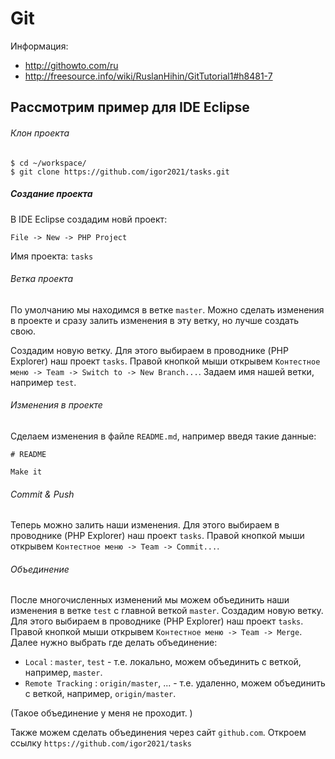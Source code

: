 # Git

Информация:

* http://githowto.com/ru
* http://freesource.info/wiki/RuslanHihin/GitTutorial1#h8481-7

## Рассмотрим пример для IDE Eclipse

###### Клон проекта

```
$ cd ~/workspace/
$ git clone https://github.com/igor2021/tasks.git
```

##### Создание проекта

В IDE Eclipse создадим новй проект:

`File -> New -> PHP Project`

Имя проекта: `tasks`

###### Ветка проекта

По умолчанию мы находимся в ветке `master`. 
Можно сделать изменения в проекте и сразу залить изменения в эту ветку, но лучше создать свою.

Создадим новую ветку. Для этого выбираем в проводнике (PHP Explorer) наш проект `tasks`. 
Правой кнопкой мыши открывем `Контестное меню -> Team -> Switch to -> New Branch...`. Задаем имя нашей ветки, например `test`.


###### Изменения в проекте

Сделаем изменения в файле `README.md`, например введя такие данные:

```
# README

Make it
```



###### Commit & Push

Теперь можно залить наши изменения. Для этого выбираем в проводнике (PHP Explorer) наш проект `tasks`. Правой кнопкой мыши открывем `Контестное меню -> Team -> Commit...`.


###### Объединение 

После многочисленных изменений мы можем объединить наши изменения в ветке `test` с главной веткой `master`. 
Создадим новую ветку. Для этого выбираем в проводнике (PHP Explorer) наш проект `tasks`. 
Правой кнопкой мыши открывем `Контестное меню -> Team -> Merge`. Далее нужно выбрать где делать объединение:

* `Local` : `master`, `test` - т.е. локально, можем объединить с веткой, например, `master`.
* `Remote Tracking` : `origin/master`, ... - т.е. удаленно, можем объединить с веткой, например, `origin/master`.

(Такое объединение у меня не проходит. )

Также можем сделать объединения через сайт `github.com`. 
Откроем ссылку `https://github.com/igor2021/tasks`  














